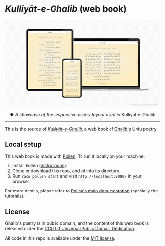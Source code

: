 # _Kulliyāt-e-Ghalib_ (web book)

<img src="assets/kulliyat-e-ghalib-devices.png" alt="A mobile phone, a tablet, and a laptop computer showing the first ghazal from Kulliyāt-e-Ghalib (web book). On the mobile phone, the ghazal appears in a single, justified column. On the tablet, lines of each couplet of the ghazal are set in two consecutive rows, with the first line on the right, the second line on the left, and both justified to an equal width with some horizontal overlap; the lines of the last couplet are center-aligned. On the laptop, each couplet is set in a single row, while its two lines making two equal-width, justified columns; the last couplet is center-aligned and its lines are on consecutive rows." />

<p align="center">⬆️ <i>A showcase of the responsive poetry layout used in</i> Kulliyāt-e-Ghalib</p>

<hr>

This is the source of [_Kulliyāt-e-Ghalib_](https://saadatm.github.io/ghalib/), a web book of [Ghalib's](https://en.wikipedia.org/wiki/Ghalib) Urdu poetry.

## Local setup

This web book is made with [Pollen](https://docs.racket-lang.org/pollen/). To run it locally on your machine:

1. Install Pollen ([instructions](https://docs.racket-lang.org/pollen/Installation.html)).
2. Clone or download this repo, and `cd` into its directory.
3. Run `raco pollen start` and visit `http://localhost:8080/` in your browser.

For more details, please refer to [Pollen's main documentation](https://docs.racket-lang.org/pollen/) (specially the tutorials).

## License

Ghalib's poetry is in public domain, and the content of this web book is released under the [CC0 1.0 Universal Public Domain Dedication](https://creativecommons.org/publicdomain/zero/1.0/). 

All code in this repo is available under the [MIT license](https://opensource.org/licenses/MIT).
